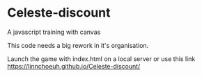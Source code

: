 # Celeste-discount
A javascript training with canvas

This code needs a big rework in it's organisation.

Launch the game with index.html on a local server or use this link https://linnchoeuh.github.io/Celeste-discount/

